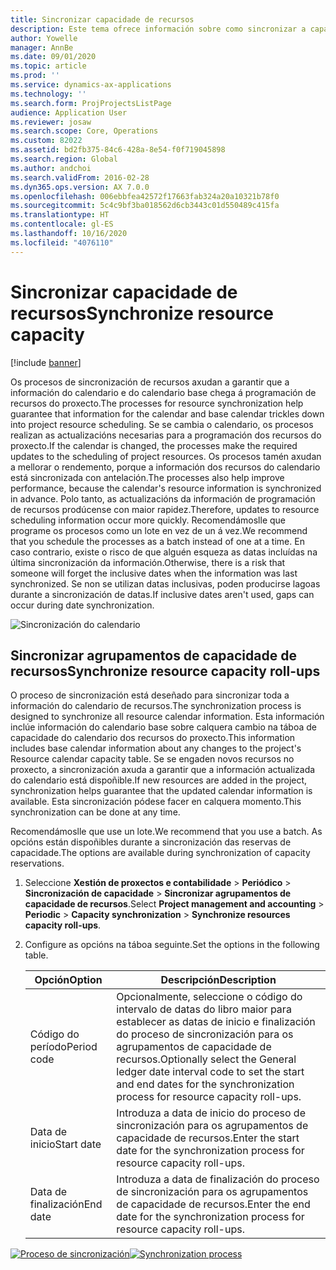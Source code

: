 ```yaml
---
title: Sincronizar capacidade de recursos
description: Este tema ofrece información sobre como sincronizar a capacidade dun recurso entre calendarios e proxectos.
author: Yowelle
manager: AnnBe
ms.date: 09/01/2020
ms.topic: article
ms.prod: ''
ms.service: dynamics-ax-applications
ms.technology: ''
ms.search.form: ProjProjectsListPage
audience: Application User
ms.reviewer: josaw
ms.search.scope: Core, Operations
ms.custom: 82022
ms.assetid: bd2fb375-84c6-428a-8e54-f0f719045898
ms.search.region: Global
ms.author: andchoi
ms.search.validFrom: 2016-02-28
ms.dyn365.ops.version: AX 7.0.0
ms.openlocfilehash: 006ebbfea42572f17663fab324a20a10321b78f0
ms.sourcegitcommit: 5c4c9bf3ba018562d6cb3443c01d550489c415fa
ms.translationtype: HT
ms.contentlocale: gl-ES
ms.lasthandoff: 10/16/2020
ms.locfileid: "4076110"
---
```

# <a name="synchronize-resource-capacity"></a><span data-ttu-id="80dd8-103">Sincronizar capacidade de recursos</span><span class="sxs-lookup"><span data-stu-id="80dd8-103">Synchronize resource capacity</span></span>

[!include [banner](../includes/banner.md)]

<span data-ttu-id="80dd8-104">Os procesos de sincronización de recursos axudan a garantir que a información do calendario e do calendario base chega á programación de recursos do proxecto.</span><span class="sxs-lookup"><span data-stu-id="80dd8-104">The processes for resource synchronization help guarantee that information for the calendar and base calendar trickles down into project resource scheduling.</span></span> <span data-ttu-id="80dd8-105">Se se cambia o calendario, os procesos realizan as actualizacións necesarias para a programación dos recursos do proxecto.</span><span class="sxs-lookup"><span data-stu-id="80dd8-105">If the calendar is changed, the processes make the required updates to the scheduling of project resources.</span></span> <span data-ttu-id="80dd8-106">Os procesos tamén axudan a mellorar o rendemento, porque a información dos recursos do calendario está sincronizada con antelación.</span><span class="sxs-lookup"><span data-stu-id="80dd8-106">The processes also help improve performance, because the calendar's resource information is synchronized in advance.</span></span> <span data-ttu-id="80dd8-107">Polo tanto, as actualizacións da información de programación de recursos prodúcense con maior rapidez.</span><span class="sxs-lookup"><span data-stu-id="80dd8-107">Therefore, updates to resource scheduling information occur more quickly.</span></span> <span data-ttu-id="80dd8-108">Recomendámoslle que programe os procesos como un lote en vez de un á vez.</span><span class="sxs-lookup"><span data-stu-id="80dd8-108">We recommend that you schedule the processes as a batch instead of one at a time.</span></span> <span data-ttu-id="80dd8-109">En caso contrario, existe o risco de que alguén esqueza as datas incluídas na última sincronización da información.</span><span class="sxs-lookup"><span data-stu-id="80dd8-109">Otherwise, there is a risk that someone will forget the inclusive dates when the information was last synchronized.</span></span> <span data-ttu-id="80dd8-110">Se non se utilizan datas inclusivas, poden producirse lagoas durante a sincronización de datas.</span><span class="sxs-lookup"><span data-stu-id="80dd8-110">If inclusive dates aren't used, gaps can occur during date synchronization.</span></span>

![Sincronización do calendario](./media/projectresourcing04-1024x471.jpg)

## <a name="synchronize-resource-capacity-roll-ups"></a><span data-ttu-id="80dd8-112">Sincronizar agrupamentos de capacidade de recursos</span><span class="sxs-lookup"><span data-stu-id="80dd8-112">Synchronize resource capacity roll-ups</span></span>

<span data-ttu-id="80dd8-113">O proceso de sincronización está deseñado para sincronizar toda a información do calendario de recursos.</span><span class="sxs-lookup"><span data-stu-id="80dd8-113">The synchronization process is designed to synchronize all resource calendar information.</span></span> <span data-ttu-id="80dd8-114">Esta información inclúe información do calendario base sobre calquera cambio na táboa de capacidade do calendario dos recursos do proxecto.</span><span class="sxs-lookup"><span data-stu-id="80dd8-114">This information includes base calendar information about any changes to the project's Resource calendar capacity table.</span></span> <span data-ttu-id="80dd8-115">Se se engaden novos recursos no proxecto, a sincronización axuda a garantir que a información actualizada do calendario está dispoñible.</span><span class="sxs-lookup"><span data-stu-id="80dd8-115">If new resources are added in the project, synchronization helps guarantee that the updated calendar information is available.</span></span> <span data-ttu-id="80dd8-116">Esta sincronización pódese facer en calquera momento.</span><span class="sxs-lookup"><span data-stu-id="80dd8-116">This synchronization can be done at any time.</span></span>

<span data-ttu-id="80dd8-117">Recomendámoslle que use un lote.</span><span class="sxs-lookup"><span data-stu-id="80dd8-117">We recommend that you use a batch.</span></span> <span data-ttu-id="80dd8-118">As opcións están dispoñibles durante a sincronización das reservas de capacidade.</span><span class="sxs-lookup"><span data-stu-id="80dd8-118">The options are available during synchronization of capacity reservations.</span></span>

1. <span data-ttu-id="80dd8-119">Seleccione **Xestión de proxectos e contabilidade** &gt; **Periódico** &gt; **Sincronización de capacidade** &gt; **Sincronizar agrupamentos de capacidade de recursos**.</span><span class="sxs-lookup"><span data-stu-id="80dd8-119">Select **Project management and accounting** &gt; **Periodic** &gt; **Capacity synchronization** &gt; **Synchronize resources capacity roll-ups**.</span></span>
2. <span data-ttu-id="80dd8-120">Configure as opcións na táboa seguinte.</span><span class="sxs-lookup"><span data-stu-id="80dd8-120">Set the options in the following table.</span></span>

    | <span data-ttu-id="80dd8-121">Opción</span><span class="sxs-lookup"><span data-stu-id="80dd8-121">Option</span></span>      | <span data-ttu-id="80dd8-122">Descripción</span><span class="sxs-lookup"><span data-stu-id="80dd8-122">Description</span></span> |
    |-------------|-------------|
    | <span data-ttu-id="80dd8-123">Código do período</span><span class="sxs-lookup"><span data-stu-id="80dd8-123">Period code</span></span> | <span data-ttu-id="80dd8-124">Opcionalmente, seleccione o código do intervalo de datas do libro maior para establecer as datas de inicio e finalización do proceso de sincronización para os agrupamentos de capacidade de recursos.</span><span class="sxs-lookup"><span data-stu-id="80dd8-124">Optionally select the General ledger date interval code to set the start and end dates for the synchronization process for resource capacity roll-ups.</span></span> |
    | <span data-ttu-id="80dd8-125">Data de inicio</span><span class="sxs-lookup"><span data-stu-id="80dd8-125">Start date</span></span>  | <span data-ttu-id="80dd8-126">Introduza a data de inicio do proceso de sincronización para os agrupamentos de capacidade de recursos.</span><span class="sxs-lookup"><span data-stu-id="80dd8-126">Enter the start date for the synchronization process for resource capacity roll-ups.</span></span> |
    | <span data-ttu-id="80dd8-127">Data de finalización</span><span class="sxs-lookup"><span data-stu-id="80dd8-127">End date</span></span>    | <span data-ttu-id="80dd8-128">Introduza a data de finalización do proceso de sincronización para os agrupamentos de capacidade de recursos.</span><span class="sxs-lookup"><span data-stu-id="80dd8-128">Enter the end date for the synchronization process for resource capacity roll-ups.</span></span> |

<span data-ttu-id="80dd8-129">[![Proceso de sincronización](./media/projectresourcing09.jpg)](./media/projectresourcing09.jpg)</span><span class="sxs-lookup"><span data-stu-id="80dd8-129">[![Synchronization process](./media/projectresourcing09.jpg)](./media/projectresourcing09.jpg)</span></span>
